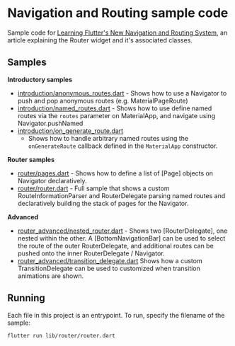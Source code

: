 # Navigation and Routing sample code

Sample code for [Learning Flutter's New Navigation and Routing System][article],
an article explaining the Router widget and it's associated classes.

## Samples

**Introductory samples**

* [introduction/anonymous_routes.dart](lib/introduction/anonymous_routes.dart) -
  Shows how to use a Navigator to push and pop anonymous routes (e.g.
  MaterialPageRoute)
* [introduction/named_routes.dart](lib/introduction/named_routes.dart) - Shows
  how to use define named routes via the `routes` parameter on MaterialApp, and
  navigate using Navigator.pushNamed
* [introduction/on_generate_route.dart](lib/introduction/on_generate_route.dart)
  - Shows how to handle arbitrary named routes using the `onGenerateRoute`
  callback defined in the `MaterialApp` constructor.

**Router samples**

* [router/pages.dart](lib/router/pages.dart) - Shows how to define a list of
  [Page] objects on Navigator declaratively.
* [router/router.dart](lib/router/router.dart) - Full sample that shows a custom
  RouteInformationParser and RouterDelegate parsing named routes and
  declaratively building the stack of pages for the Navigator.

**Advanced**

* [router_advanced/nested_router.dart](lib/router_advanced/nested_router.dart) -
  Shows two [RouterDelegate], one nested within the other. A
  [BottomNavigationBar] can be used to select the route of the outer
  RouterDelegate, and additional routes can be pushed onto the inner
  RouterDelegate / Navigator.
* [router_advanced/transition_delegate.dart](lib/router_advanced/transition_delegate.dart)
  Shows how a custom TransitionDelegate can be used to customized when
  transition animations are shown.


## Running

Each file in this project is an entrypoint. To run, specify the filename of
the sample:

```bash
flutter run lib/router/router.dart
```

[article]: https://medium.com/flutter/learning-flutters-new-navigation-and-routing-system-7c9068155ade
